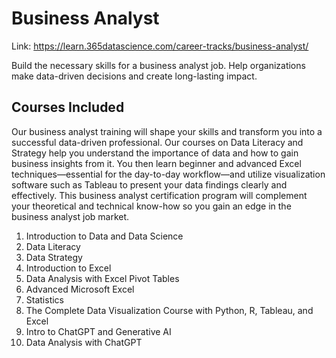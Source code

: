 # Business Analyst

Link: https://learn.365datascience.com/career-tracks/business-analyst/

Build the necessary skills for a business analyst job. Help organizations make data-driven decisions and create long-lasting impact.

## Courses Included

Our business analyst training will shape your skills and transform you into a successful data-driven professional. Our courses on Data Literacy and Strategy help you understand the importance of data and how to gain business insights from it. You then learn beginner and advanced Excel techniques—essential for the day-to-day workflow—and utilize visualization software such as Tableau to present your data findings clearly and effectively. This business analyst certification program will complement your theoretical and technical know-how so you gain an edge in the business analyst job market.

1. Introduction to Data and Data Science
2. Data Literacy
3. Data Strategy
4. Introduction to Excel
5. Data Analysis with Excel Pivot Tables
6. Advanced Microsoft Excel
7. Statistics
8. The Complete Data Visualization Course with Python, R, Tableau, and Excel
9. Intro to ChatGPT and Generative AI
10. Data Analysis with ChatGPT
